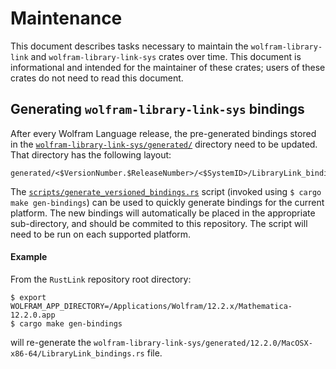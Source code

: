 # Maintenance

This document describes tasks necessary to maintain the `wolfram-library-link` and
`wolfram-library-link-sys` crates over time. This document is informational and intended
for the maintainer of these crates; users of these crates do not need to read this
document.

## Generating `wolfram-library-link-sys` bindings

After every Wolfram Language release, the pre-generated bindings stored in the
[`wolfram-library-link-sys/generated/`](../wolfram-library-link-sys/generated/) directory
need to be updated. That directory has the following layout:

```text
generated/<$VersionNumber.$ReleaseNumber>/<$SystemID>/LibraryLink_bindings.rs
```

The [`scripts/generate_versioned_bindings.rs`](../scripts/generate_versioned_bindings.rs)
script (invoked using `$ cargo make gen-bindings`) can be used to quickly generate bindings
for the current platform. The new bindings will automatically be placed in the appropriate
sub-directory, and should be commited to this repository. The script will need to be run
on each supported platform.

#### Example

From the `RustLink` repository root directory:

```
$ export WOLFRAM_APP_DIRECTORY=/Applications/Wolfram/12.2.x/Mathematica-12.2.0.app
$ cargo make gen-bindings
```

will re-generate the `wolfram-library-link-sys/generated/12.2.0/MacOSX-x86-64/LibraryLink_bindings.rs`
file.